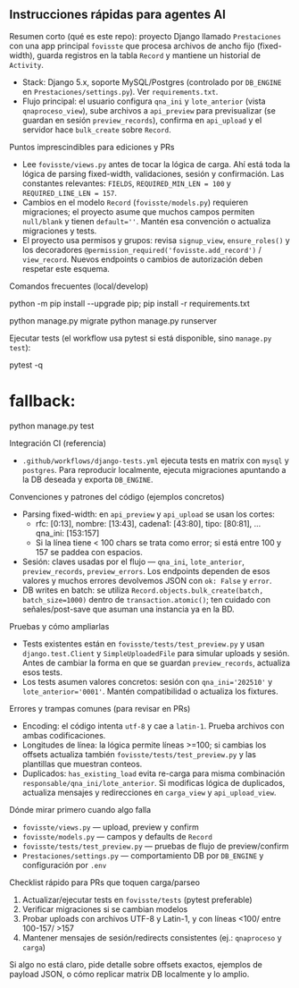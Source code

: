 ## Instrucciones rápidas para agentes AI

Resumen corto (qué es este repo): proyecto Django llamado `Prestaciones` con una app principal `fovisste` que procesa archivos de ancho fijo (fixed-width), guarda registros en la tabla `Record` y mantiene un historial de `Activity`.

- Stack: Django 5.x, soporte MySQL/Postgres (controlado por `DB_ENGINE` en `Prestaciones/settings.py`). Ver `requirements.txt`.
- Flujo principal: el usuario configura `qna_ini` y `lote_anterior` (vista `qnaproceso_view`), sube archivos a `api_preview` para previsualizar (se guardan en sesión `preview_records`), confirma en `api_upload` y el servidor hace `bulk_create` sobre `Record`.

Puntos imprescindibles para ediciones y PRs

- Lee `fovisste/views.py` antes de tocar la lógica de carga. Ahí está toda la lógica de parsing fixed-width, validaciones, sesión y confirmación. Las constantes relevantes: `FIELDS`, `REQUIRED_MIN_LEN = 100` y `REQUIRED_LINE_LEN = 157`.
- Cambios en el modelo `Record` (`fovisste/models.py`) requieren migraciones; el proyecto asume que muchos campos permiten `null/blank` y tienen `default=''`. Mantén esa convención o actualiza migraciones y tests.
- El proyecto usa permisos y grupos: revisa `signup_view`, `ensure_roles()` y los decoradores `@permission_required('fovisste.add_record')` / `view_record`. Nuevos endpoints o cambios de autorización deben respetar este esquema.

Comandos frecuentes (local/develop)

  python -m pip install --upgrade pip; pip install -r requirements.txt

  python manage.py migrate
  python manage.py runserver

Ejecutar tests (el workflow usa pytest si está disponible, sino `manage.py test`):

  pytest -q
  # fallback:
  python manage.py test

Integración CI (referencia)

- `.github/workflows/django-tests.yml` ejecuta tests en matrix con `mysql` y `postgres`. Para reproducir localmente, ejecuta migraciones apuntando a la DB deseada y exporta `DB_ENGINE`.

Convenciones y patrones del código (ejemplos concretos)

- Parsing fixed-width: en `api_preview` y `api_upload` se usan los cortes:
  - rfc: [0:13], nombre: [13:43], cadena1: [43:80], tipo: [80:81], ... qna_ini: [153:157]
  - Si la línea tiene < 100 chars se trata como error; si está entre 100 y 157 se paddea con espacios.
- Sesión: claves usadas por el flujo — `qna_ini`, `lote_anterior`, `preview_records`, `preview_errors`. Los endpoints dependen de esos valores y muchos errores devolvemos JSON con `ok: False` y `error`.
- DB writes en batch: se utiliza `Record.objects.bulk_create(batch, batch_size=1000)` dentro de `transaction.atomic()`; ten cuidado con señales/post-save que asuman una instancia ya en la BD.

Pruebas y cómo ampliarlas

- Tests existentes están en `fovisste/tests/test_preview.py` y usan `django.test.Client` y `SimpleUploadedFile` para simular uploads y sesión. Antes de cambiar la forma en que se guardan `preview_records`, actualiza esos tests.
- Los tests asumen valores concretos: sesión con `qna_ini='202510'` y `lote_anterior='0001'`. Mantén compatibilidad o actualiza los fixtures.

Errores y trampas comunes (para revisar en PRs)

- Encoding: el código intenta `utf-8` y cae a `latin-1`. Prueba archivos con ambas codificaciones.
- Longitudes de línea: la lógica permite líneas >=100; si cambias los offsets actualiza también `fovisste/tests/test_preview.py` y las plantillas que muestran conteos.
- Duplicados: `has_existing_load` evita re-carga para misma combinación `responsable/qna_ini/lote_anterior`. Si modificas lógica de duplicados, actualiza mensajes y redirecciones en `carga_view` y `api_upload_view`.

Dónde mirar primero cuando algo falla

- `fovisste/views.py` — upload, preview y confirm
- `fovisste/models.py` — campos y defaults de `Record`
- `fovisste/tests/test_preview.py` — pruebas de flujo de preview/confirm
- `Prestaciones/settings.py` — comportamiento DB por `DB_ENGINE` y configuración por `.env`

Checklist rápido para PRs que toquen carga/parseo

1. Actualizar/ejecutar tests en `fovisste/tests` (pytest preferable)
2. Verificar migraciones si se cambian modelos
3. Probar uploads con archivos UTF-8 y Latin-1, y con líneas <100/ entre 100-157/ >157
4. Mantener mensajes de sesión/redirects consistentes (ej.: `qnaproceso` y `carga`)

Si algo no está claro, pide detalle sobre offsets exactos, ejemplos de payload JSON, o cómo replicar matrix DB localmente y lo amplio.
